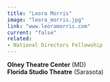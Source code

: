 ```yaml
---
title: "Leora Morris"
image: "leora_morris.jpg"
link: "www.leoramorris.com"
current: "false"
related:
- National Directors Fellowship
---
```


**Olney Theatre Center** (MD)\
**Florida Studio Theatre** (Sarasota)
